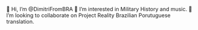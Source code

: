 👋 Hi, I’m @DimitriFromBRA
👀 I’m interested in Military History and music.
💞️ I’m looking to collaborate on Project Reality Brazilian Porutuguese translation.
